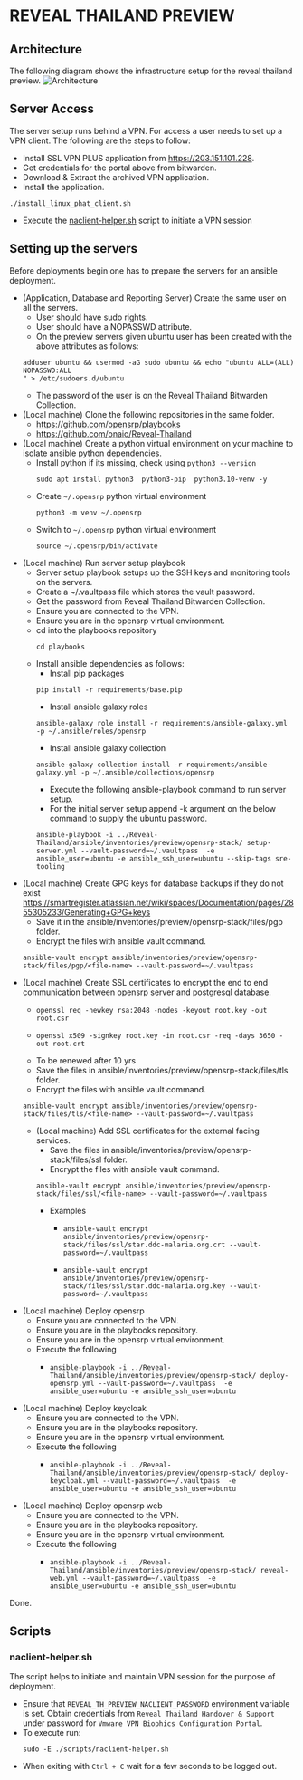 # REVEAL THAILAND PREVIEW

## Architecture

The following diagram shows the infrastructure setup for the reveal thailand preview.
![Architecture](./images/reveal\_thailand\_preview\_infrastructure\_architecture.png)

## Server Access

The server setup runs behind a VPN. For access a user needs to set up a VPN client. The following are the steps to follow:

*   Install SSL VPN PLUS application from https://203.151.101.228.
*   Get credentials for the portal above from bitwarden.
*   Download & Extract the archived VPN application.
*   Install the application.

```shell
./install_linux_phat_client.sh
```

*   Execute the [naclient-helper.sh](#scripts) script to initiate a VPN session

## Setting up the servers

Before deployments begin one has to prepare the servers for an ansible deployment.

*   (Application, Database and Reporting Server) Create the same user on all the servers.
    *   User should have sudo rights.
    *   User should have a NOPASSWD attribute.
    *   On the preview servers given ubuntu user has been created with the above attributes as follows:
    ```shell
    adduser ubuntu && usermod -aG sudo ubuntu && echo "ubuntu ALL=(ALL) NOPASSWD:ALL
    " > /etc/sudoers.d/ubuntu
    ```
    *   The password of the user is on the Reveal Thailand Bitwarden Collection.
*   (Local machine) Clone the following repositories in the same folder.
    *   https://github.com/opensrp/playbooks
    *   https://github.com/onaio/Reveal-Thailand
*   (Local machine) Create a python virtual environment on your machine to isolate ansible python dependencies.
    *   Install python if its missing, check using `python3 --version`
        ```shell
        sudo apt install python3  python3-pip  python3.10-venv -y
        ```
    *   Create `~/.opensrp` python virtual environment
        ```shell
        python3 -m venv ~/.opensrp
        ```
    *   Switch to `~/.opensrp` python virtual environment
        ```shell
        source ~/.opensrp/bin/activate
        ```
*   (Local machine) Run server setup playbook
    *   Server setup playbook setups up the SSH keys and monitoring tools on the servers.
    *   Create a ~/.vaultpass file which stores the vault password.
    *   Get the password from Reveal Thailand Bitwarden Collection.
    *   Ensure you are connected to the VPN.
    *   Ensure you are in the opensrp virtual environment.
    *   cd into the playbooks repository
        ```shell
        cd playbooks
        ```
    *   Install ansible dependencies as follows:
        *   Install pip packages
        ```shell
        pip install -r requirements/base.pip
        ```
        *   Install ansible galaxy roles
        ```shell
        ansible-galaxy role install -r requirements/ansible-galaxy.yml -p ~/.ansible/roles/opensrp
        ```
        *   Install ansible galaxy collection
        ```shell
        ansible-galaxy collection install -r requirements/ansible-galaxy.yml -p ~/.ansible/collections/opensrp
        ```
        *   Execute the following ansible-playbook command to run server setup.
        *   For the initial server setup append -k argument on the below command to supply the ubuntu password.
        ```shell
        ansible-playbook -i ../Reveal-Thailand/ansible/inventories/preview/opensrp-stack/ setup-server.yml --vault-password=~/.vaultpass  -e ansible_user=ubuntu -e ansible_ssh_user=ubuntu --skip-tags sre-tooling
        ```
*   (Local machine) Create GPG keys for database backups if they do not exist
    https://smartregister.atlassian.net/wiki/spaces/Documentation/pages/2855305233/Generating+GPG+keys
    *   Save it in the ansible/inventories/preview/opensrp-stack/files/pgp folder.
    *   Encrypt the files with ansible vault command.
    ```shell
    ansible-vault encrypt ansible/inventories/preview/opensrp-stack/files/pgp/<file-name> --vault-password=~/.vaultpass
    ```
*   (Local machine) Create SSL certificates to encrypt the end to end communication between opensrp server and postgresql database.
    *   ```shell
        openssl req -newkey rsa:2048 -nodes -keyout root.key -out root.csr
        ```
    *   ```shell
        openssl x509 -signkey root.key -in root.csr -req -days 3650 -out root.crt
        ```
    *   To be renewed after 10 yrs
    *   Save the files in ansible/inventories/preview/opensrp-stack/files/tls folder.
    *   Encrypt the files with ansible vault command.
    ```shell
    ansible-vault encrypt ansible/inventories/preview/opensrp-stack/files/tls/<file-name> --vault-password=~/.vaultpass
    ```
    *   (Local machine) Add SSL certificates for the external facing services.
        *   Save the files in ansible/inventories/preview/opensrp-stack/files/ssl folder.
        *   Encrypt the files with ansible vault command.
        ```shell
        ansible-vault encrypt ansible/inventories/preview/opensrp-stack/files/ssl/<file-name> --vault-password=~/.vaultpass
        ```
        *   Examples
            *   ```shell
                ansible-vault encrypt ansible/inventories/preview/opensrp-stack/files/ssl/star.ddc-malaria.org.crt --vault-password=~/.vaultpass
                ```
            *   ```shell
                ansible-vault encrypt ansible/inventories/preview/opensrp-stack/files/ssl/star.ddc-malaria.org.key --vault-password=~/.vaultpass
                ```
*   (Local machine) Deploy opensrp
    *   Ensure you are connected to the VPN.
    *   Ensure you are in the playbooks repository.
    *   Ensure you are in the opensrp virtual environment.
    *   Execute the following
        *   ```shell
            ansible-playbook -i ../Reveal-Thailand/ansible/inventories/preview/opensrp-stack/ deploy-opensrp.yml --vault-password=~/.vaultpass  -e ansible_user=ubuntu -e ansible_ssh_user=ubuntu
            ```
*   (Local machine) Deploy keycloak
    *   Ensure you are connected to the VPN.
    *   Ensure you are in the playbooks repository.
    *   Ensure you are in the opensrp virtual environment.
    *   Execute the following
        *   ```shell
            ansible-playbook -i ../Reveal-Thailand/ansible/inventories/preview/opensrp-stack/ deploy-keycloak.yml --vault-password=~/.vaultpass  -e ansible_user=ubuntu -e ansible_ssh_user=ubuntu
            ```
*   (Local machine) Deploy opensrp web
    *   Ensure you are connected to the VPN.
    *   Ensure you are in the playbooks repository.
    *   Ensure you are in the opensrp virtual environment.
    *   Execute the following
        *   ```shell
            ansible-playbook -i ../Reveal-Thailand/ansible/inventories/preview/opensrp-stack/ reveal-web.yml --vault-password=~/.vaultpass  -e ansible_user=ubuntu -e ansible_ssh_user=ubuntu
            ```

Done.

## Scripts

### naclient-helper.sh

The script helps to initiate and maintain VPN session for the purpose of deployment.

*   Ensure that `REVEAL_TH_PREVIEW_NACLIENT_PASSWORD` environment variable is set. Obtain credentials from `Reveal Thailand Handover & Support` under password for `Vmware VPN Biophics Configuration Portal`.
*   To execute run:
    ```shell
    sudo -E ./scripts/naclient-helper.sh
    ```
*   When exiting with `Ctrl + C` wait for a few seconds to be logged out.

